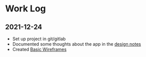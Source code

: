 # Work Log

## 2021-12-24

- Set up project in git/gitlab
- Documented some thoughts about the app in the [design notes](design/design-notes.md)
- Created [Basic Wireframes](design/crew-roster-wireframes.pdf)